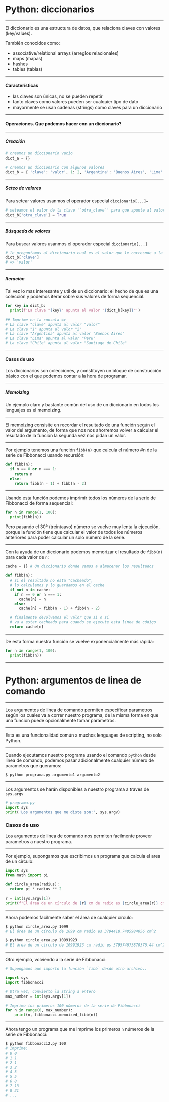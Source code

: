 # Python: diccionarios

---

El diccionario es una estructura de datos, que relaciona claves con valores (key/values).

También conocidos como:

- associative/relational arrays (arreglos relacionales)
- maps (mapas)
- hashes
- tables (tablas)

---

#### Características

- las claves son únicas, no se pueden repetir
- tanto claves como valores pueden ser cualquier tipo de dato
- mayormente se usan cadenas (strings) como claves para un diccionario

---

#### Operaciones. Que podemos hacer con un diccionario?

---

##### Creación

```python
# creamos un diccionario vacío
dict_a = {}

# creamos un diccionario con algunos valores
dict_b = { 'clave': 'valor', 1: 2, 'Argentina': 'Buenos Aires', 'Lima': 'Peru', 'Chile': 'Santiago de Chile' }
```

---

##### Seteo de valores

Para setear valores usanmos el operador especial `diccionario[...]=`

```python
# seteamos el valor de la clave '`otra_clave`' para que apunte al valor `True`
dict_b['otra_clave'] = True
```

---

##### Búsqueda de valores

Para buscar valores usanmos el operador especial `diccionario[...]`

```python
# le preguntamos al diccionario cual es el valor que le corresnde a la clave `'clave'`
dict_b['clave']
# => 'valor'
```

---

##### Iteración

Tal vez lo mas interesante y util de un diccionario: el hecho de que es una colección y podemos iterar sobre sus valores de forma sequencial.

```python
for key in dict_b:
  print(f'La clave "{key}" apunta al valor "{dict_b[key]}"')

## Imprime en la consola =>
# La clave "clave" apunta al valor "valor"
# La clave "1" apunta al valor "2"
# La clave "Argentina" apunta al valor "Buenos Aires"
# La clave "Lima" apunta al valor "Peru"
# La clave "Chile" apunta al valor "Santiago de Chile"
```

---

#### Casos de uso

Los diccionarios son colecciones, y constituyen un bloque de construcción básico con el que podemos contar a la hora de programar.

---

##### Memoizing

Un ejemplo claro y bastante común del uso de un diccionario en todos los lenguajes es el memoizing.

---


El memoizing consisite en recordar el resultado de una función según el valor del argumento, de forma que nos nos ahorremos volver a calcular el resultado de la función la segunda vez nos pidan un valor.

---

Por ejemplo tenemos una función `fibb(n)` que calcula el número #n de la serie de Fibbonacci usando recursión:

```python
def fibb(n):
  if n == 0 or n === 1:
    return n
  else:
    return fibb(n - 1) + fibb(n - 2)
```

---

Usando esta función podemos imprimir todos los números de la serie de Fibbonacci de forma sequencial:

```python
for n in range(1, 100):
  print(fibb(n))
```

Pero pasando el 30º (treintaavo) número se vuelve muy lenta la ejecución, porque la función tiene que calcular el valor de todos los números anteriores para poder calcular un solo número de la serie.

---

Con la ayuda de un diccionario podemos memorizar el resultado de `fibb(n)` para cada valor de `n`:

```python
cache = {} # Un diccionario donde vamos a almacenar los resultados

def fibb(n):
  # si el resultado no esta "cacheado",
  # lo calculamos y lo guardamos en el cache
  if not n in cache:
    if n == 0 or n === 1:
      cache[n] = n
    else:
      cache[n] = fibb(n - 1) + fibb(n - 2)

  # finalmente devolvemos el valor que si o si
  # va a estar cacheado para cuando se ejecute esta linea de código
  return cache[n]
```

---

De esta forma nuestra función se vuelve exponencialmente más rápida:

```python
for n in range(1, 100):
  print(fibb(n))
```

---

# Python: argumentos de linea de comando

---

Los argumentos de linea de comando permiten especificar parametros según los cuales va a correr nuestro programa,
de la misma forma en que una funcion puede opcionalmente tomar parámetros.

---

Ésta es una funcionalidad común a muchos lenguages de scripting, no solo Python.

---

Cuando ejecutamos nuestro programa usando el comando `python` desde linea de comando, podemos pasar adicionalmente cualquier número de parametros que queramos:

```bash
$ python programa.py argumento1 argumento2
```

---

Los argumentos se harán disponibles a nuestro programa a traves de `sys.argv`

```python
# programa.py
import sys
print('Los argumentos que me diste son:', sys.argv)
```

### Casos de uso

Los argumentos de linea de comando nos permiten facilmente proveer parametros a nuestro programa.

---

Por ejemplo, supongamos que escribimos un programa que calcula el area de un círculo:

```python
import sys
from math import pi

def circle_area(radius):
  return pi * radius ** 2

r = int(sys.argv[1])
print(f"El área de un círculo de {r} cm de radio es {circle_area(r)} cm^2" )
```

---

Ahora podemos facilmente saber el área de cualquier círculo:

```bash
$ python circle_area.py 1099
# El área de un círculo de 1099 cm radio es 3794418.7485984056 cm^2

$ python circle_area.py 10991923
# El área de un círculo de 10991923 cm radio es 379574673870376.44 cm^2
```

---

Otro ejemplo, volviendo a la serie de Fibbonacci:

```python
# Supongamos que importo la función `fibb` desde otro archivo..

import sys
import fibbonacci

# Otra vez, convierto la string a entero
max_number = int(sys.argv[1])

# Imprimo los primeros 100 números de la serie de Fibbonacci
for n in range(0, max_number):
    print(n, fibbonacci.memoized_fibb(n))
```

---

Ahora tengo un programa que me imprime los primeros `n` números de la serie de Fibbonacci:

```bash
$ python fibbonacci2.py 100
# Imprime:
# 0 0
# 1 1
# 2 1
# 3 2
# 4 3
# 5 5
# 6 8
# 7 13
# 8 21
# ...
